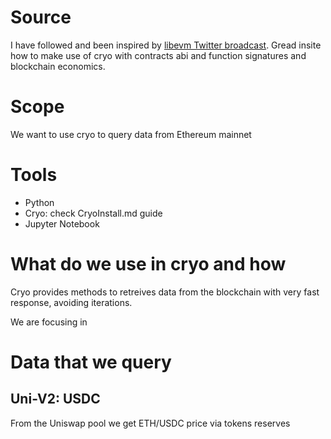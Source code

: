 # Source
I have followed and been inspired by [libevm Twitter broadcast](https://x.com/i/broadcasts/1rmxPonPrkVJN). Gread insite how to make use of cryo with contracts abi and function signatures and blockchain economics.


# Scope
We want to use cryo to query data from Ethereum mainnet

# Tools
- Python
- Cryo: check CryoInstall.md guide
- Jupyter Notebook

# What do we use in cryo and how
Cryo provides methods to retreives data from the blockchain with very fast response, avoiding iterations.

We are focusing in 

# Data that we query 
## Uni-V2: USDC
From the Uniswap pool we get ETH/USDC price via tokens reserves



